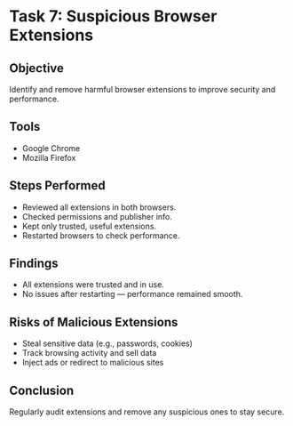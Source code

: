 # Task 7: Suspicious Browser Extensions

## Objective
Identify and remove harmful browser extensions to improve security and performance.

## Tools
- Google Chrome
- Mozilla Firefox

## Steps Performed
- Reviewed all extensions in both browsers.
- Checked permissions and publisher info.
- Kept only trusted, useful extensions.
- Restarted browsers to check performance.

## Findings
- All extensions were trusted and in use.
- No issues after restarting — performance remained smooth.

## Risks of Malicious Extensions
- Steal sensitive data (e.g., passwords, cookies)
- Track browsing activity and sell data
- Inject ads or redirect to malicious sites

## Conclusion
Regularly audit extensions and remove any suspicious ones to stay secure.
